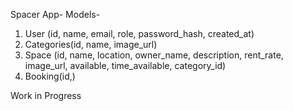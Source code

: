 Spacer App- 
Models-
1. User (id, name, email, role, password_hash, created_at)
2. Categories(id, name, image_url)
3. Space (id, name, location, owner_name, description, rent_rate, image_url, available, time_available, category_id)
4. Booking(id,)
    

Work in Progress